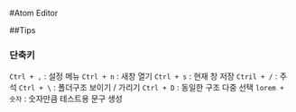 #Atom Editor

##Tips

### 단축키

`Ctrl + ,` : 설정 메뉴
`Ctrl + n` : 새창 열기
`Ctrl + s` : 현재 창 저장
`Ctril + /` : 주석
`Ctrl + \` : 폴더구조 보이기 / 가리기
`Ctrl + D` : 동일한 구조 다중 선택
`lorem + 숫자` : 숫자만큼 테스트용 문구 생성
